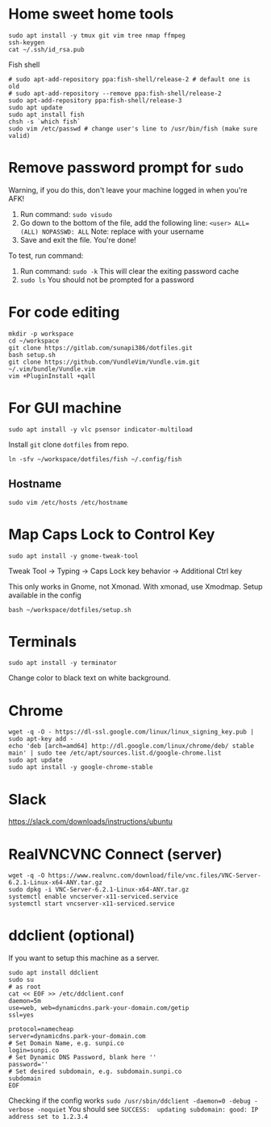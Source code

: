 # Home sweet home tools
```
sudo apt install -y tmux git vim tree nmap ffmpeg 
ssh-keygen
cat ~/.ssh/id_rsa.pub
```
Fish shell
```
# sudo apt-add-repository ppa:fish-shell/release-2 # default one is old 
# sudo apt-add-repository --remove ppa:fish-shell/release-2
sudo apt-add-repository ppa:fish-shell/release-3
sudo apt update
sudo apt install fish
chsh -s `which fish`  
sudo vim /etc/passwd # change user's line to /usr/bin/fish (make sure valid)
```

# Remove password prompt for `sudo`
Warning, if you do this, don't leave your machine logged in when you're AFK!

1. Run command: `sudo visudo`
2. Go down to the bottom of the file, add the following line: `<user> ALL=(ALL) NOPASSWD: ALL` Note: replace <user> with your username
3. Save and exit the file. You're done!
  
To test, run command:  
1. Run command: `sudo -k` This will clear the exiting password cache
2. `sudo ls` You should not be prompted for a password


# For code editing
```
mkdir -p workspace
cd ~/workspace
git clone https://gitlab.com/sunapi386/dotfiles.git 
bash setup.sh
git clone https://github.com/VundleVim/Vundle.vim.git ~/.vim/bundle/Vundle.vim
vim +PluginInstall +qall
```

# For GUI machine
```
sudo apt install -y vlc psensor indicator-multiload
```
Install `git` clone `dotfiles` from repo.
```
ln -sfv ~/workspace/dotfiles/fish ~/.config/fish
```

## Hostname
```
sudo vim /etc/hosts /etc/hostname
```

# Map Caps Lock to Control Key
```
sudo apt install -y gnome-tweak-tool
```
Tweak Tool -> Typing -> Caps Lock key behavior -> Additional Ctrl key

This only works in Gnome, not Xmonad. With xmonad, use Xmodmap. Setup available in the config

```
bash ~/workspace/dotfiles/setup.sh
```

# Terminals
```
sudo apt install -y terminator
```
Change color to black text on white background.

# Chrome
```
wget -q -O - https://dl-ssl.google.com/linux/linux_signing_key.pub | sudo apt-key add -
echo 'deb [arch=amd64] http://dl.google.com/linux/chrome/deb/ stable main' | sudo tee /etc/apt/sources.list.d/google-chrome.list
sudo apt update
sudo apt install -y google-chrome-stable
```

# Slack
https://slack.com/downloads/instructions/ubuntu



# RealVNCVNC Connect (server)

```
wget -q -O https://www.realvnc.com/download/file/vnc.files/VNC-Server-6.2.1-Linux-x64-ANY.tar.gz
sudo dpkg -i VNC-Server-6.2.1-Linux-x64-ANY.tar.gz
systemctl enable vncserver-x11-serviced.service
systemctl start vncserver-x11-serviced.service
```

# ddclient (optional)
If you want to setup this machine as a server.
```
sudo apt install ddclient
sudo su
# as root
cat << EOF >> /etc/ddclient.conf
daemon=5m
use=web, web=dynamicdns.park-your-domain.com/getip
ssl=yes

protocol=namecheap
server=dynamicdns.park-your-domain.com
# Set Domain Name, e.g. sunpi.co
login=sunpi.co
# Set Dynamic DNS Password, blank here ''
password=''
# Set desired subdomain, e.g. subdomain.sunpi.co
subdomain
EOF
```

Checking if the config works
`sudo /usr/sbin/ddclient -daemon=0 -debug -verbose -noquiet`
You should see 
`SUCCESS:  updating subdomain: good: IP address set to 1.2.3.4`

